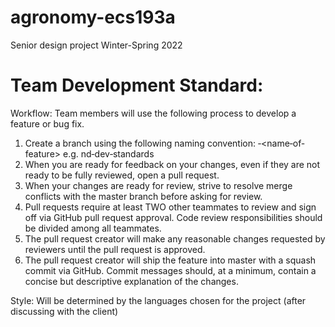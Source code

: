 # agronomy-ecs193a
Senior design project Winter-Spring 2022

# Team Development Standard:
Workflow: Team members will use the following process to develop a feature or bug fix.
1. Create a branch using the following naming convention:
 <initials>‐<name‐of‐feature>  e.g.  nd‐dev‐standards 
2. When you are ready for feedback on your changes, even if they are not ready to be fully reviewed, open a pull request.
3. When your changes are ready for review, strive to resolve merge conflicts with the master branch before asking for review.
4. Pull requests require at least TWO other teammates to review and sign off via GitHub pull request approval. Code review responsibilities should be divided among all teammates.
5. The pull request creator will make any reasonable changes requested by reviewers until the pull request is approved.
6. The pull request creator will ship the feature into master with a squash commit via GitHub. Commit messages should, at a minimum, contain a concise but descriptive explanation of the changes.

Style: Will be determined by the languages chosen for the project (after discussing with the client)
